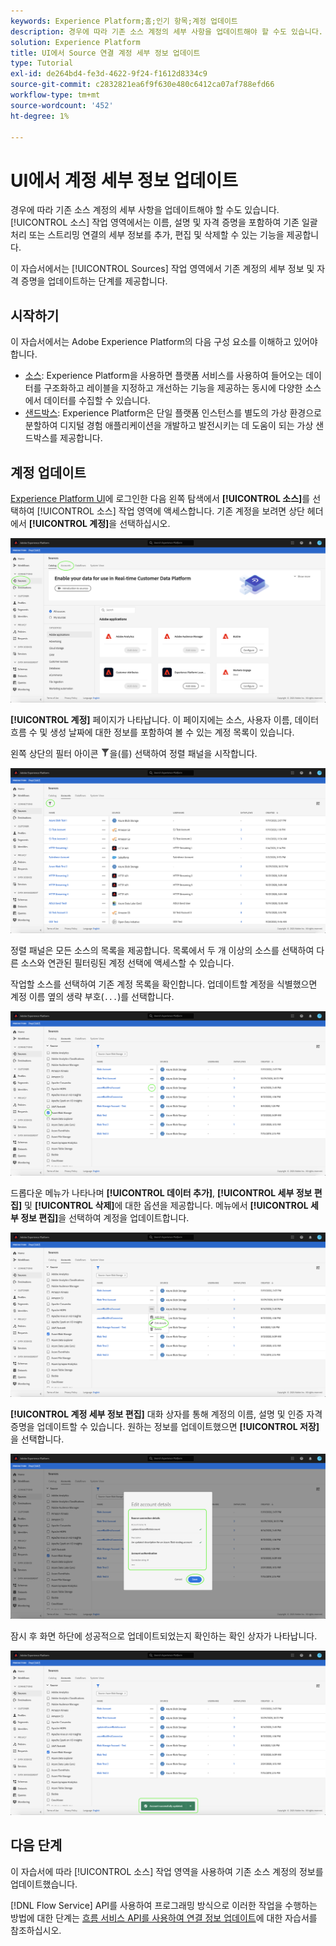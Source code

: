 ```yaml
---
keywords: Experience Platform;홈;인기 항목;계정 업데이트
description: 경우에 따라 기존 소스 계정의 세부 사항을 업데이트해야 할 수도 있습니다. 소스 작업 공간에서는 이름, 설명 및 자격 증명을 포함하여 기존 배치 또는 스트리밍 연결의 세부 정보를 추가, 편집 및 삭제할 수 있는 기능을 제공합니다.
solution: Experience Platform
title: UI에서 Source 연결 계정 세부 정보 업데이트
type: Tutorial
exl-id: de264bd4-fe3d-4622-9f24-f1612d8334c9
source-git-commit: c2832821ea6f9f630e480c6412ca07af788efd66
workflow-type: tm+mt
source-wordcount: '452'
ht-degree: 1%

---
```


# UI에서 계정 세부 정보 업데이트

경우에 따라 기존 소스 계정의 세부 사항을 업데이트해야 할 수도 있습니다. [!UICONTROL 소스] 작업 영역에서는 이름, 설명 및 자격 증명을 포함하여 기존 일괄 처리 또는 스트리밍 연결의 세부 정보를 추가, 편집 및 삭제할 수 있는 기능을 제공합니다.

이 자습서에서는 [!UICONTROL Sources] 작업 영역에서 기존 계정의 세부 정보 및 자격 증명을 업데이트하는 단계를 제공합니다.

## 시작하기

이 자습서에서는 Adobe Experience Platform의 다음 구성 요소를 이해하고 있어야 합니다.

- [소스](../../home.md): Experience Platform을 사용하면 플랫폼 서비스를 사용하여 들어오는 데이터를 구조화하고 레이블을 지정하고 개선하는 기능을 제공하는 동시에 다양한 소스에서 데이터를 수집할 수 있습니다.
- [샌드박스](../../../sandboxes/home.md): Experience Platform은 단일 플랫폼 인스턴스를 별도의 가상 환경으로 분할하여 디지털 경험 애플리케이션을 개발하고 발전시키는 데 도움이 되는 가상 샌드박스를 제공합니다.

## 계정 업데이트

[Experience Platform UI](https://platform.adobe.com)에 로그인한 다음 왼쪽 탐색에서 **[!UICONTROL 소스]**&#x200B;를 선택하여 [!UICONTROL 소스] 작업 영역에 액세스합니다. 기존 계정을 보려면 상단 헤더에서 **[!UICONTROL 계정]**&#x200B;을 선택하십시오.

![카탈로그](../../images/tutorials/update/catalog.png)

**[!UICONTROL 계정]** 페이지가 나타납니다. 이 페이지에는 소스, 사용자 이름, 데이터 흐름 수 및 생성 날짜에 대한 정보를 포함하여 볼 수 있는 계정 목록이 있습니다.

왼쪽 상단의 필터 아이콘 ![filter](/help/images/icons/filter.png)을(를) 선택하여 정렬 패널을 시작합니다.

![accounts-list](../../images/tutorials/update/accounts-list.png)

정렬 패널은 모든 소스의 목록을 제공합니다. 목록에서 두 개 이상의 소스를 선택하여 다른 소스와 연관된 필터링된 계정 선택에 액세스할 수 있습니다.

작업할 소스를 선택하여 기존 계정 목록을 확인합니다. 업데이트할 계정을 식별했으면 계정 이름 옆의 생략 부호(`...`)를 선택합니다.

![accounts-sort](../../images/tutorials/update/accounts-sort.png)

드롭다운 메뉴가 나타나며 **[!UICONTROL 데이터 추가]**, **[!UICONTROL 세부 정보 편집]** 및 **[!UICONTROL 삭제]**&#x200B;에 대한 옵션을 제공합니다. 메뉴에서 **[!UICONTROL 세부 정보 편집]**&#x200B;을 선택하여 계정을 업데이트합니다.

![업데이트](../../images/tutorials/update/update.png)

**[!UICONTROL 계정 세부 정보 편집]** 대화 상자를 통해 계정의 이름, 설명 및 인증 자격 증명을 업데이트할 수 있습니다. 원하는 정보를 업데이트했으면 **[!UICONTROL 저장]**&#x200B;을 선택합니다.

![계정 세부 정보 편집](../../images/tutorials/update/edit-account-details.png)

잠시 후 화면 하단에 성공적으로 업데이트되었는지 확인하는 확인 상자가 나타납니다.

![update-confirmed](../../images/tutorials/update/update-confirmed.png)

## 다음 단계

이 자습서에 따라 [!UICONTROL 소스] 작업 영역을 사용하여 기존 소스 계정의 정보를 업데이트했습니다.

[!DNL Flow Service] API를 사용하여 프로그래밍 방식으로 이러한 작업을 수행하는 방법에 대한 단계는 [흐름 서비스 API를 사용하여 연결 정보 업데이트](../../tutorials/api/update.md)에 대한 자습서를 참조하십시오.
